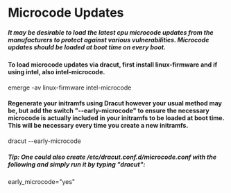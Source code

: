 # Microcode Updates
##### It may be desirable to load the latest cpu microcode updates from the manufacturers to protect against various vulnerabilities. Microcode updates should be loaded at boot time on every boot.

#### To load microcode updates via dracut, first install linux-firmware and if using intel, also intel-microcode.

emerge -av linux-firmware intel-microcode

#### Regenerate your initramfs using Dracut however your usual method may be, but add the switch "--early-microcode" to ensure the necessary microcode is actually included in your initramfs to be loaded at boot time. This will be necessary every time you create a new initramfs.

dracut --early-microcode

##### Tip: One could also create /etc/dracut.conf.d/microcode.conf with the following and simply run it by typing "dracut":

early_microcode="yes"
